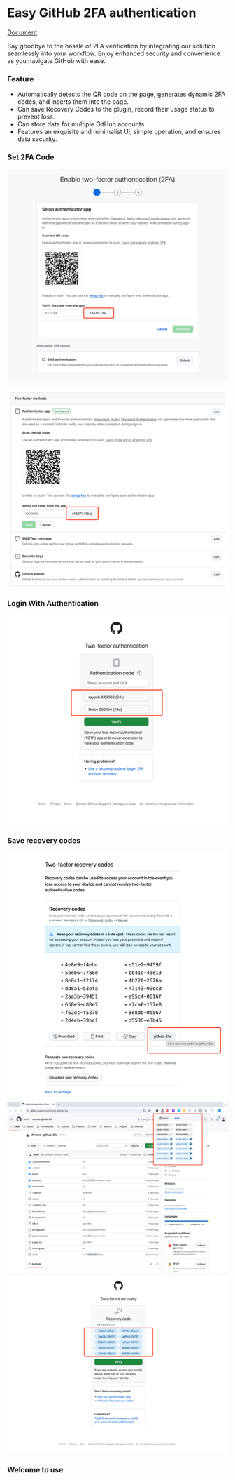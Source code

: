 # Easy GitHub 2FA authentication

[Document](https://github.com/Dolov/chrome-github-2fa/issues/1)

Say goodbye to the hassle of 2FA verification by integrating our solution seamlessly into your workflow. Enjoy enhanced security and convenience as you navigate GitHub with ease.

### Feature
- Automatically detects the QR code on the page, generates dynamic 2FA codes, and inserts them into the page.
- Can save Recovery Codes to the plugin, record their usage status to prevent loss.
- Can store data for multiple GitHub accounts.
- Features an exquisite and minimalist UI, simple operation, and ensures data security.

### Set 2FA Code
![img](./screenshots/WX20240416-093157@2x.png)

![img](./screenshots/WX20240416-095619@2x.png)

### Login With Authentication
![img](./screenshots/WX20240416-111958@2x.png)

### Save recovery codes
![img](./screenshots/WX20240416-100522@2x.png)
![img](./screenshots/WX20240418-110208@2x.png)
![img](./screenshots/WX20240418-114311@2x.png)

### Welcome to use

